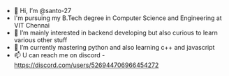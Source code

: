 - 👋 Hi, I’m @santo-27
- I'm pursuing my B.Tech degree in Computer Science and Engineering at VIT Chennai
- 👀 I’m mainly interested in backend developing but also curious to learn various other stuff
- 🌱 I’m currently mastering python and also learning c++ and javascript
- 📫 U can reach me on discord - https://discord.com/users/526944706966454272

